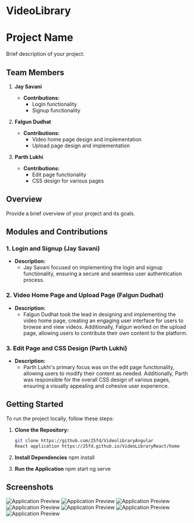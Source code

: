 # VideoLibrary

# Project Name

Brief description of your project.

## Team Members

1. **Jay Savani**
   - **Contributions:**
     - Login functionality
     - Signup functionality

2. **Falgun Dudhat**
   - **Contributions:**
     - Video home page design and implementation
     - Upload page design and implementation

3. **Parth Lukhi**
   - **Contributions:**
     - Edit page functionality
     - CSS design for various pages

## Overview

Provide a brief overview of your project and its goals.

## Modules and Contributions

### 1. Login and Signup (Jay Savani)
- **Description:**
  - Jay Savani focused on implementing the login and signup functionality, ensuring a secure and seamless user authentication process.

### 2. Video Home Page and Upload Page (Falgun Dudhat)
- **Description:**
  - Falgun Dudhat took the lead in designing and implementing the video home page, creating an engaging user interface for users to browse and view videos. Additionally, Falgun worked on the upload page, allowing users to contribute their own content to the platform.

### 3. Edit Page and CSS Design (Parth Lukhi)
- **Description:**
  - Parth Lukhi's primary focus was on the edit page functionality, allowing users to modify their content as needed. Additionally, Parth was responsible for the overall CSS design of various pages, ensuring a visually appealing and cohesive user experience.

## Getting Started

To run the project locally, follow these steps:

1. **Clone the Repository:**
   ```bash
   git clone https://github.com/25fd/VideolibraryAngular
   React application https://25fd.github.io/VideoLibraryReact/home

2. **Install Dependencies**
   npm install

3. **Run the Application**
   npm start
   ng serve


## Screenshots

![Application Preview](Screenshot/Screenshot1.png)
![Application Preview](Screenshot/Screenshot2.png)
![Application Preview](Screenshot/Screenshot3.png)
![Application Preview](Screenshot/Screenshot4.png)
![Application Preview](Screenshot/Screenshot5.png)
![Application Preview](Screenshot/Screenshot6.png)
![Application Preview](Screenshot/Screenshot7.png)



